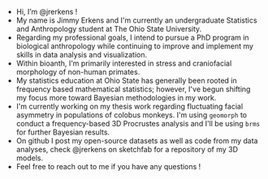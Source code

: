 - Hi, I’m @jrerkens !
- My name is Jimmy Erkens and I'm currently an undergraduate Statistics and Anthropology student at The Ohio State University.
- Regarding my professional goals, I intend to pursue a PhD program in biological anthropology while continuing to improve and implement my skills in data analysis and visualization.
- Within bioanth, I'm primarily interested in stress and craniofacial morphology of non-human primates. 
- My statistics education at Ohio State has generally been rooted in frequency based mathematical statistics; however, I've begun shifting my focus more toward Bayesian methodologies in my work.
- I'm currently working on my thesis work regarding fluctuating facial asymmetry in populations of colobus monkeys. I'm using `geomorph` to conduct a frequency-based 3D Procrustes analysis and I'll be using `brms` for further Bayesian results.
- On github I post my open-source datasets as well as code from my data analyses, check @jrerkens on sketchfab for a repository of my 3D models.
- Feel free to reach out to me if you have any questions !
